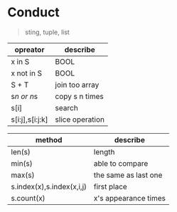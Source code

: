 # Conduct

>sting, tuple, list

opreator | describe
---------|---------
x in S | BOOL
x not in S | BOOL
S + T | join too array
s*n or n*s | copy s n times
s[i] | search
s[i:j],s[i:j:k] | slice operation

method | describe
-------|---------
len(s) | length
min(s) | able to compare
max(s) | the same as last one
s.index(x),s.index(x,i,j) | first place
s.count(x) | x's appearance times
